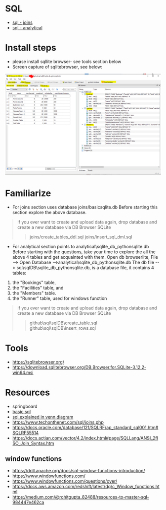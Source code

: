 # SQL

- [sql - joins](joins/README.md)
- [sql - analytical](analytical/sql-step-by-step.sql)


# Install steps
- please install sqllite browser- see tools section below
- Screen capture of sqlitebrowser, see below: 

![img_1.png](img_1.png)


# Familiarize

- For joins section  uses database joins/basicsqlite.db
Before starting this section explore the above database.
>If you ever want to create and upload data again, drop database and create a new database via DB Browser SQLite
>> joins/create_tables_ddl.sql
>> joins/insert_sql_dml.sql

 
- For analytical section points to analytical\sqlite_db_pythonsqlite.db
Before starting with the questions, take your time to explore the all the above 4 tables and get acquainted with them.
Open db browserlite, File --> Open Database -->analytical\sqlite_db_pythonsqlite.db
The db file --> sql\sqlDB\sqlite_db_pythonsqlite.db, is a database file, it contains 4 tables:
1. the "Bookings" table,
2. the "Facilities" table, and
3. the "Members" table.
4. the "Runner" table, used for windows function

>If you ever want to create and upload data again, drop database and create a new database via DB Browser SQLite
>> github\sql\sqlDB\create_table.sql
>> github\sql\sqlDB\insert_rows.sql


# Tools
- https://sqlitebrowser.org/
- https://download.sqlitebrowser.org/DB.Browser.for.SQLite-3.12.2-win64.msi


# Resources
- springboard
- [basic sql](https://blog.codinghorror.com/a-visual-explanation-of-sql-joins/)
- [sql explained in venn diagram](https://stackoverflow.com/questions/13997365/sql-joins-as-venn-diagram)    
- https://www.techonthenet.com/sql/joins.php
- https://docs.oracle.com/database/121/SQLRF/ap_standard_sql001.htm#SQLRF55514
- https://docs.actian.com/vector/4.2/index.html#page/SQLLang/ANSI_2fISO_Join_Syntax.htm

## window functions
- https://drill.apache.org/docs/sql-window-functions-introduction/
- https://www.windowfunctions.com/
- https://www.windowfunctions.com/questions/over/
- https://docs.aws.amazon.com/redshift/latest/dg/c_Window_functions.html
- https://medium.com/@rohitgupta_82488/resources-to-master-sql-984447e462ca 